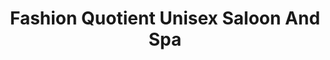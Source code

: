 ---
title: "Fashion Quotient Unisex Saloon And Spa"
url: /bangalore/fashion-quotient-unisex-saloon-and-spa/
shop: Kosmetik
---
